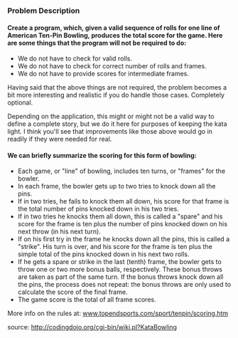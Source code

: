 ### Problem Description

#### Create a program, which, given a valid sequence of rolls for one line of American Ten-Pin Bowling, produces the total score for the game. Here are some things that the program will not be required to do:

 - We do not have to check for valid rolls.
 - We do not have to check for correct number of rolls and frames.
 - We do not have to provide scores for intermediate frames.

Having said that the above things are not required, the problem becomes a bit more interesting and realistic if you do handle those cases. Completely optional.

Depending on the application, this might or might not be a valid way to define a complete story, but we do it here for purposes of keeping the kata light. I think you'll see that improvements like those above would go in readily if they were needed for real.

#### We can briefly summarize the scoring for this form of bowling:

 - Each game, or "line" of bowling, includes ten turns, or "frames" for the bowler.
 - In each frame, the bowler gets up to two tries to knock down all the pins.
 - If in two tries, he fails to knock them all down, his score for that frame is the total number of pins knocked down in his two tries.
 - If in two tries he knocks them all down, this is called a "spare" and his score for the frame is ten plus the number of pins knocked down on his next throw (in his next turn).
 - If on his first try in the frame he knocks down all the pins, this is called a "strike". His turn is over, and his score for the frame is ten plus the simple total of the pins knocked down in his next two rolls.
 - If he gets a spare or strike in the last (tenth) frame, the bowler gets to throw one or two more bonus balls, respectively. These bonus throws are taken as part of the same turn. If the bonus throws knock down all the pins, the process does not repeat: the bonus throws are only used to calculate the score of the final frame.
 - The game score is the total of all frame scores.

More info on the rules at: www.topendsports.com/sport/tenpin/scoring.htm

source: http://codingdojo.org/cgi-bin/wiki.pl?KataBowling
